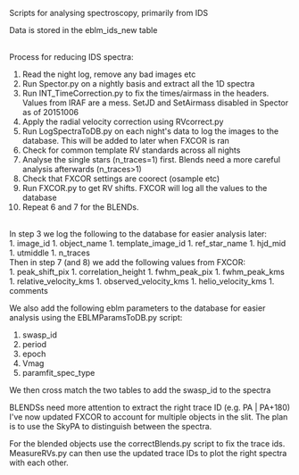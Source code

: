Scripts for analysing spectroscopy, primarily from IDS

Data is stored in the eblm_ids_new table <br/>
<br/>

Process for reducing IDS spectra: <br/>
   1. Read the night log, remove any bad images etc
   1. Run Spector.py on a nightly basis and extract all the 1D spectra 
   1. Run INT_TimeCorrection.py to fix the times/airmass in the headers. Values from IRAF are a mess. SetJD and SetAirmass disabled in Spector as of 20151006
   1. Apply the radial velocity correction using RVcorrect.py
   1. Run LogSpectraToDB.py on each night's data to log the images to the database. This will be added to later when FXCOR is ran 
   1. Check for common template RV standards across all nights 
   1. Analyse the single stars (n_traces=1) first. Blends need a more careful analysis afterwards (n_traces>1) 
   1. Check that FXCOR settings are coorect (osample etc)
   1. Run FXCOR.py to get RV shifts. FXCOR will log all the values to the database 
   1. Repeat 6 and 7 for the BLENDs. 
<br/>
In step 3 we log the following to the database for easier analysis later: <br/>
   1. image_id 
   1. object_name 
   1. template_image_id 
   1. ref_star_name 
   1. hjd_mid 
   1. utmiddle 
   1. n_traces 	
<br/>
Then in step 7 (and 8) we add the following values from FXCOR: <br/>
   1. peak_shift_pix 
   1. correlation_height    
   1. fwhm_peak_pix 
   1. fwhm_peak_kms        
   1. relative_velocity_kms  
   1. observed_velocity_kms  
   1. helio_velocity_kms  
   1. comments 
<br/>

We also add the following eblm parameters to the database for easier analysis using the EBLMParamsToDB.py script: <br/>
   1. swasp_id 
   1. period 
   1. epoch 
   1. Vmag       
   1. paramfit_spec_type  

We then cross match the two tables to add the swasp_id to the spectra <br/>

BLENDSs need more attention to extract the right trace ID (e.g. PA | PA+180) <br/>
I've now updated FXCOR to account for multiple objects in the slit. The plan is to use the SkyPA to distinguish between the spectra. 

For the blended objects use the correctBlends.py script to fix the trace ids. MeasureRVs.py can then use the updated trace IDs to plot the right spectra with each other.  <br/>

